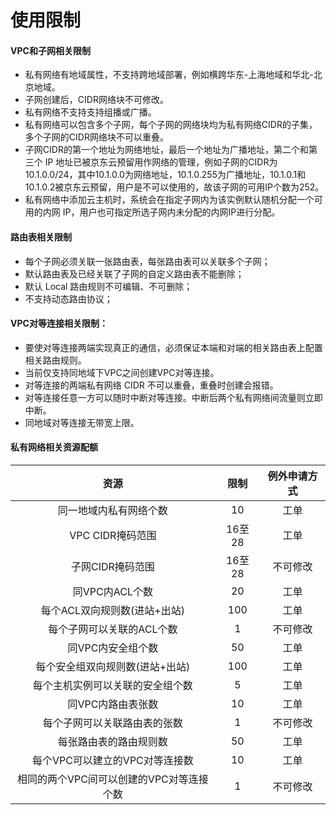 # 使用限制

#### VPC和子网相关限制

- 私有网络有地域属性，不支持跨地域部署，例如横跨华东-上海地域和华北-北京地域。
- 子网创建后，CIDR网络块不可修改。
- 私有网络不支持支持组播或广播。
- 私有网络可以包含多个子网，每个子网的网络块均为私有网络CIDR的子集，多个子网的CIDR网络块不可以重叠。
- 子网CIDR的第一个地址为网络地址，最后一个地址为广播地址，第二个和第三个 IP 地址已被京东云预留用作网络的管理，例如子网的CIDR为10.1.0.0/24，其中10.1.0.0为网络地址，10.1.0.255为广播地址，10.1.0.1和10.1.0.2被京东云预留，用户是不可以使用的，故该子网的可用IP个数为252。
- 私有网络中添加云主机时，系统会在指定子网内为该实例默认随机分配一个可用的内网 IP，用户也可指定所选子网内未分配的内网IP进行分配。



#### 路由表相关限制

- 每个子网必须关联一张路由表，每张路由表可以关联多个子网；
- 默认路由表及已经关联了子网的自定义路由表不能删除；
- 默认 Local 路由规则不可编辑、不可删除；
- 不支持动态路由协议；



#### VPC对等连接相关限制：

- 要使对等连接两端实现真正的通信，必须保证本端和对端的相关路由表上配置相关路由规则。
- 当前仅支持同地域下VPC之间创建VPC对等连接。
- 对等连接的两端私有网络 CIDR 不可以重叠，重叠时创建会报错。
- 对等连接任意一方可以随时中断对等连接。中断后两个私有网络间流量则立即中断。
- 同地域对等连接无带宽上限。



#### 私有网络相关资源配额

| 资源	| 限制	| 例外申请方式	|
| :-: | :-: | :-: |
|同一地域内私有网络个数	|10	| 工单	|
|VPC CIDR掩码范围	|16至28	| 工单	|
|子网CIDR掩码范围	|16至28	| 不可修改	|
|同VPC内ACL个数	|20	| 工单	|
|每个ACL双向规则数(进站+出站)	|100	| 工单	|
|每个子网可以关联的ACL个数	|1	| 不可修改	|
|同VPC内安全组个数	|50	| 工单	|
|每个安全组双向规则数(进站+出站)	|100	| 工单	|
|每个主机实例可以关联的安全组个数	|5	| 工单	|
|同VPC内路由表张数	|10	| 工单	|
|每个子网可以关联路由表的张数	|1	| 不可修改	|
|每张路由表的路由规则数	|50	| 工单	|
|每个VPC可以建立的VPC对等连接数	|10	| 工单	|
|相同的两个VPC间可以创建的VPC对等连接个数	|1	| 不可修改	|

